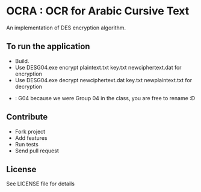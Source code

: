 # OCRA : OCR for Arabic Cursive Text

An implementation of DES encryption algorithm.

## To run the application 

- Build.
- Use DESG04.exe encrypt plaintext.txt key.txt newciphertext.dat for encryption
- Use DESG04.exe decrypt newciphertext.dat key.txt newplaintext.txt for decryption

* : G04 because we were Group 04 in the class, you are free to rename :D

## Contribute

- Fork project
- Add features
- Run tests
- Send pull request

## License

See LICENSE file for details